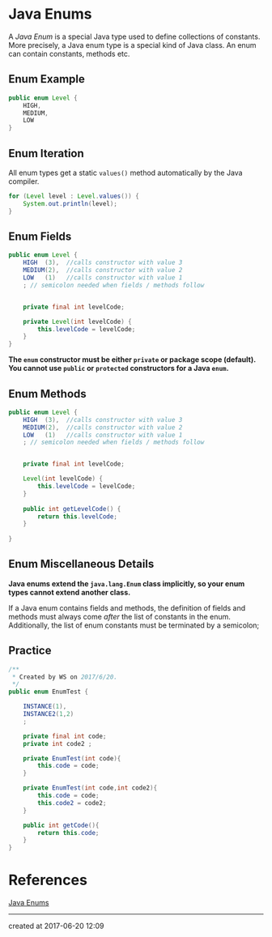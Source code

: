 # Java Enums

A *Java Enum* is a special Java type used to define collections of constants. More precisely, a Java enum type is a special kind of Java class. An enum can contain constants, methods etc.



## Enum Example

```java
public enum Level {
    HIGH,
    MEDIUM,
    LOW
}
```



## Enum Iteration

All enum types get a static `values()` method automatically by the Java compiler. 

```java
for (Level level : Level.values()) {
    System.out.println(level);
}
```



## Enum Fields

```java
public enum Level {
    HIGH  (3),  //calls constructor with value 3
    MEDIUM(2),  //calls constructor with value 2
    LOW   (1)   //calls constructor with value 1
    ; // semicolon needed when fields / methods follow


    private final int levelCode;

    private Level(int levelCode) {
        this.levelCode = levelCode;
    }
}
```

**The `enum` constructor must be either `private` or package scope (default). You cannot use  `public` or `protected` constructors for a Java `enum`.**



## Enum Methods

```java
public enum Level {
    HIGH  (3),  //calls constructor with value 3
    MEDIUM(2),  //calls constructor with value 2
    LOW   (1)   //calls constructor with value 1
    ; // semicolon needed when fields / methods follow


    private final int levelCode;

    Level(int levelCode) {
        this.levelCode = levelCode;
    }
    
    public int getLevelCode() {
        return this.levelCode;
    }
    
}
```



## Enum Miscellaneous Details

**Java enums extend the `java.lang.Enum` class implicitly, so your enum types cannot extend another class.**

If a Java enum contains fields and methods, the definition of fields and methods must always come *after* the list of constants in the enum. Additionally, the list of enum constants must be terminated by a semicolon;



## Practice

```java
/**
 * Created by WS on 2017/6/20.
 */
public enum EnumTest {

    INSTANCE(1),
    INSTANCE2(1,2)
    ;

    private final int code;
    private int code2 ;

    private EnumTest(int code){
        this.code = code;
    }

    private EnumTest(int code,int code2){
        this.code = code;
        this.code2 = code2;
    }

    public int getCode(){
        return this.code;
    }
}
```



# References

[Java Enums](http://tutorials.jenkov.com/java/enums.html)

---

created at 2017-06-20 12:09